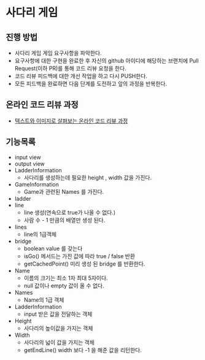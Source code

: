 # 사다리 게임
## 진행 방법
* 사다리 게임 게임 요구사항을 파악한다.
* 요구사항에 대한 구현을 완료한 후 자신의 github 아이디에 해당하는 브랜치에 Pull Request(이하 PR)를 통해 코드 리뷰 요청을 한다.
* 코드 리뷰 피드백에 대한 개선 작업을 하고 다시 PUSH한다.
* 모든 피드백을 완료하면 다음 단계를 도전하고 앞의 과정을 반복한다.

## 온라인 코드 리뷰 과정
* [텍스트와 이미지로 살펴보는 온라인 코드 리뷰 과정](https://github.com/nextstep-step/nextstep-docs/tree/master/codereview)


## 기능목록
- input view
- output view
- LadderInformation
  - 사다리를 생성하는데 필요한 height , width 값을 가진다.
- GameInformation  
  - Game과 관련된 Names 를 가진다.
- ladder
- line
  - line 생성(연속으로 true가 나올 수 없다.)
  - 사람 수 - 1 만큼의 배열만 생성 된다.
- lines
  - line의 1급객체
- bridge
  - boolean value 를 갖는다
  - isGo() 메서드는 가진 값에 따라 true / false 반환
  - getCachedPoint() 미리 생성 된 bridge 를 반환한다.
- Name
  - 이름의 크기는 최소 1자 최대 5자이다.
  - null 값이나 empty 값이 올 수 없다.
- Names
  - Name의 1급 객체  
- LadderInformation
  - input 받은 값을 전달하는 객체
- Height
  - 사다리의 높이값을 가지는 객체
- Width
  - 사다리의 넓이 값을 가지는 객체
  - getEndLine() width 보다 -1 을 해준 값을 리턴한다.
